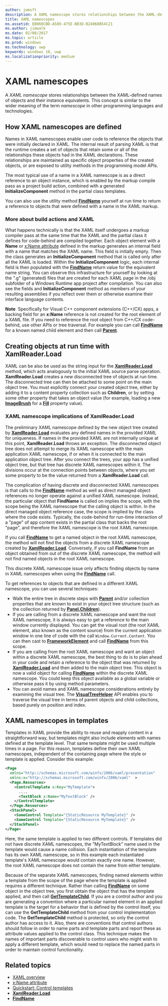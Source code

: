 ```yaml
---
author: jwmsft
description: A XAML namescope stores relationships between the XAML-defined names of objects and their instance equivalents. This concept is similar to the wider meaning of the term namescope in other programming languages and technologies.
title: XAML namescopes
ms.assetid: EB060CBD-A589-475E-B83D-B24068B54C21
ms.author: jimwalk
ms.date: 02/08/2017
ms.topic: article
ms.prod: windows
ms.technology: uwp
keywords: windows 10, uwp
ms.localizationpriority: medium
---
```


# XAML namescopes


A *XAML namescope* stores relationships between the XAML-defined names of objects and their instance equivalents. This concept is similar to the wider meaning of the term *namescope* in other programming languages and technologies.

## How XAML namescopes are defined

Names in XAML namescopes enable user code to reference the objects that were initially declared in XAML. The internal result of parsing XAML is that the runtime creates a set of objects that retain some or all of the relationships these objects had in the XAML declarations. These relationships are maintained as specific object properties of the created objects, or are exposed to utility methods in the programming model APIs.

The most typical use of a name in a XAML namescope is as a direct reference to an object instance, which is enabled by the markup compile pass as a project build action, combined with a generated **InitializeComponent** method in the partial class templates.

You can also use the utility method [**FindName**](https://msdn.microsoft.com/library/windows/apps/br208715) yourself at run time to return a reference to objects that were defined with a name in the XAML markup.

### More about build actions and XAML

What happens technically is that the XAML itself undergoes a markup compiler pass at the same time that the XAML and the partial class it defines for code-behind are compiled together. Each object element with a **Name** or [x:Name attribute](x-name-attribute.md) defined in the markup generates an internal field with a name that matches the XAML name. This field is initially empty. Then the class generates an **InitializeComponent** method that is called only after all the XAML is loaded. Within the **InitializeComponent** logic, each internal field is then populated with the [**FindName**](https://msdn.microsoft.com/library/windows/apps/br208715) return value for the equivalent name string. You can observe this infrastructure for yourself by looking at the ".g" (generated) files that are created for each XAML page in the /obj subfolder of a Windows Runtime app project after compilation. You can also see the fields and **InitializeComponent** method as members of your resulting assemblies if you reflect over them or otherwise examine their interface language contents.

**Note**  Specifically for Visual C++ component extensions (C++/CX) apps, a backing field for an **x:Name** reference is not created for the root element of a XAML file. If you need to reference the root object from C++/CX code-behind, use other APIs or tree traversal. For example you can call [**FindName**](https://msdn.microsoft.com/library/windows/apps/br208715) for a known named child element and then call [**Parent**](https://msdn.microsoft.com/library/windows/apps/br208739).

## Creating objects at run time with XamlReader.Load

XAML can be also be used as the string input for the [**XamlReader.Load**](https://msdn.microsoft.com/library/windows/apps/br228048) method, which acts analogously to the initial XAML source parse operation. **XamlReader.Load** creates a new disconnected tree of objects at run time. The disconnected tree can then be attached to some point on the main object tree. You must explicitly connect your created object tree, either by adding it to a content property collection such as **Children**, or by setting some other property that takes an object value (for example, loading a new [**ImageBrush**](https://msdn.microsoft.com/library/windows/apps/br210101) for a [**Fill**](/uwp/api/Windows.UI.Xaml.Shapes.Shape.Fill) property value).

### XAML namescope implications of XamlReader.Load

The preliminary XAML namescope defined by the new object tree created by [**XamlReader.Load**](https://msdn.microsoft.com/library/windows/apps/br228048) evaluates any defined names in the provided XAML for uniqueness. If names in the provided XAML are not internally unique at this point, **XamlReader.Load** throws an exception. The disconnected object tree does not attempt to merge its XAML namescope with the main application XAML namescope, if or when it is connected to the main application object tree. After you connect the trees, your app has a unified object tree, but that tree has discrete XAML namescopes within it. The divisions occur at the connection points between objects, where you set some property to be the value returned from a **XamlReader.Load** call.

The complication of having discrete and disconnected XAML namescopes is that calls to the [**FindName**](https://msdn.microsoft.com/library/windows/apps/br208715) method as well as direct managed object references no longer operate against a unified XAML namescope. Instead, the particular object that **FindName** is called on implies the scope, with the scope being the XAML namescope that the calling object is within. In the direct managed object reference case, the scope is implied by the class where the code exists. Typically, the code-behind for run-time interaction of a "page" of app content exists in the partial class that backs the root "page", and therefore the XAML namescope is the root XAML namescope.

If you call [**FindName**](https://msdn.microsoft.com/library/windows/apps/br208715) to get a named object in the root XAML namescope, the method will not find the objects from a discrete XAML namescope created by [**XamlReader.Load**](https://msdn.microsoft.com/library/windows/apps/br228048). Conversely, if you call **FindName** from an object obtained from out of the discrete XAML namescope, the method will not find named objects in the root XAML namescope.

This discrete XAML namescope issue only affects finding objects by name in XAML namescopes when using the [**FindName**](https://msdn.microsoft.com/library/windows/apps/br208715) call.

To get references to objects that are defined in a different XAML namescope, you can use several techniques:

-   Walk the entire tree in discrete steps with [**Parent**](https://msdn.microsoft.com/library/windows/apps/br208739) and/or collection properties that are known to exist in your object tree structure (such as the collection returned by [**Panel.Children**](https://msdn.microsoft.com/library/windows/apps/br227514)).
-   If you are calling from a discrete XAML namescope and want the root XAML namescope, it is always easy to get a reference to the main window currently displayed. You can get the visual root (the root XAML element, also known as the content source) from the current application window in one line of code with the call `Window.Current.Content`. You can then cast to [**FrameworkElement**](https://msdn.microsoft.com/library/windows/apps/br208706) and call [**FindName**](https://msdn.microsoft.com/library/windows/apps/br208715) from this scope.
-   If you are calling from the root XAML namescope and want an object within a discrete XAML namescope, the best thing to do is to plan ahead in your code and retain a reference to the object that was returned by [**XamlReader.Load**](https://msdn.microsoft.com/library/windows/apps/br228048) and then added to the main object tree. This object is now a valid object for calling [**FindName**](https://msdn.microsoft.com/library/windows/apps/br208715) within the discrete XAML namescope. You could keep this object available as a global variable or otherwise pass it by using method parameters.
-   You can avoid names and XAML namescope considerations entirely by examining the visual tree. The [**VisualTreeHelper**](https://msdn.microsoft.com/library/windows/apps/br243038) API enables you to traverse the visual tree in terms of parent objects and child collections, based purely on position and index.

## XAML namescopes in templates

Templates in XAML provide the ability to reuse and reapply content in a straightforward way, but templates might also include elements with names defined at the template level. That same template might be used multiple times in a page. For this reason, templates define their own XAML namescopes, independent of the containing page where the style or template is applied. Consider this example:

```xml
<Page
  xmlns="http://schemas.microsoft.com/winfx/2006/xaml/presentation" 
  xmlns:x="http://schemas.microsoft.com/winfx/2006/xaml"  >
  <Page.Resources>
    <ControlTemplate x:Key="MyTemplate">
      ....
      <TextBlock x:Name="MyTextBlock" />
    </ControlTemplate>
  </Page.Resources>
  <StackPanel>
    <SomeControl Template="{StaticResource MyTemplate}" />
    <SomeControl Template="{StaticResource MyTemplate}" />
  </StackPanel>
</Page>
```

Here, the same template is applied to two different controls. If templates did not have discrete XAML namescopes, the "MyTextBlock" name used in the template would cause a name collision. Each instantiation of the template has its own XAML namescope, so in this example each instantiated template's XAML namescope would contain exactly one name. However, the root XAML namescope does not contain the name from either template.

Because of the separate XAML namescopes, finding named elements within a template from the scope of the page where the template is applied requires a different technique. Rather than calling [**FindName**](https://msdn.microsoft.com/library/windows/apps/br208715) on some object in the object tree, you first obtain the object that has the template applied, and then call [**GetTemplateChild**](https://msdn.microsoft.com/library/windows/apps/br209416). If you are a control author and you are generating a convention where a particular named element in an applied template is the target for a behavior that is defined by the control itself, you can use the **GetTemplateChild** method from your control implementation code. The **GetTemplateChild** method is protected, so only the control author has access to it. Also, there are conventions that control authors should follow in order to name parts and template parts and report these as attribute values applied to the control class. This technique makes the names of important parts discoverable to control users who might wish to apply a different template, which would need to replace the named parts in order to maintain control functionality.

## Related topics

* [XAML overview](xaml-overview.md)
* [x:Name attribute](x-name-attribute.md)
* [Quickstart: Control templates](https://msdn.microsoft.com/library/windows/apps/xaml/hh465374)
* [**XamlReader.Load**](https://msdn.microsoft.com/library/windows/apps/br228048)
* [**FindName**](https://msdn.microsoft.com/library/windows/apps/br208715)
 


